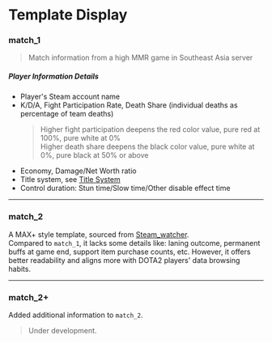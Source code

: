 # Template Display

### match_1
> Match information from a high MMR game in Southeast Asia server
<ImageViewer src="/en-US/generated/match_1.png" />

##### Player Information Details
- Player's Steam account name
- K/D/A, Fight Participation Rate, Death Share (individual deaths as percentage of team deaths)
  > Higher fight participation deepens the red color value, pure red at 100%, pure white at 0%  
  > Higher death share deepens the black color value, pure white at 0%, pure black at 50% or above
- Economy, Damage/Net Worth ratio
- Title system, see [Title System](./template#title-system-match-1-match-2)
- Control duration: Stun time/Slow time/Other disable effect time

***
### match_2

<ImageViewer src="/en-US/generated/match_2.png" />

A MAX+ style template, sourced from [Steam_watcher](https://github.com/SonodaHanami/Steam_watcher).  
Compared to `match_1`, it lacks some details like: laning outcome, permanent buffs at game end, support item purchase counts, etc. However, it offers better readability and aligns more with DOTA2 players' data browsing habits.

***
### match_2+

<ImageViewer src="generated/match_2+.png" />

Added additional information to `match_2`.
> Under development.
